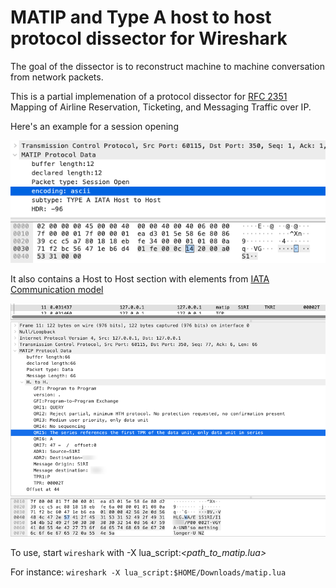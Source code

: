 # MATIP and Type A host to host protocol dissector for Wireshark

The goal of the dissector is to reconstruct machine to machine conversation from network packets.

This is a partial implemenation of a protocol dissector for [RFC 2351](https://www.rfc-editor.org/rfc/rfc2351.html) Mapping of Airline Reservation, Ticketing, and Messaging Traffic over IP.

Here's an example for a session opening

<img src="session.open.png" />

It also contains a Host to Host section with elements from [IATA Communication model](https://cdn.document360.io/4b1f93b7-f7b8-4ebb-81be-c17af837a94f/Images/Documentation/Reference%20Communication%20Model.zip)

<img src="datapacket.png" />

To use, start `wireshark` with -X lua_script:*<path_to_matip.lua>*

For instance: 
`wireshark -X lua_script:$HOME/Downloads/matip.lua`
